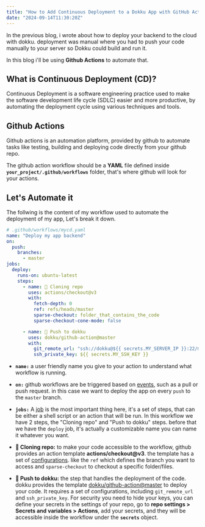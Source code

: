 ```yaml
---
title: "How to Add Continuous Deployment to a Dokku App with GitHub Actions"
date: "2024-09-14T11:30:20Z"
---
```


In the previous blog, i wrote about how to deploy your backend to the cloud with dokku. deployment was manual where you had to push your code manually to your server so Dokku could build and run it.

In this blog i'll be using **Github Actions** to automate that.

## What is Continuous Deployment (CD)?

Continuous Deployment is a software engineering practice used to make the software development life cycle (SDLC) easier and more productive, by automating the deployment cycle using various techniques and tools.

## Github Actions

Github actions is an automation platform, provided by github to automate tasks like testing, building and deploying code directly from your github repo.

The github action workflow should be a **YAML** file defined inside **`your_project/.github/workflows`** folder, that's where github will look for your actions.

## Let's Automate it

The follwing is the content of my workflow used to automate the deployment of my app, Let's break it down.

```yaml
# .github/workflows/mycd.yaml
name: "Deploy my app backend"
on:
  push:
    branches:
      - master
jobs:
  deploy:
    runs-on: ubuntu-latest
    steps:
      - name: 📌 Cloning repo
        uses: actions/checkout@v3
        with:
          fetch-depth: 0
          ref: refs/heads/master
          sparse-checkout: folder_that_contains_the_code
          sparse-checkout-cone-mode: false

      - name: 🚚 Push to dokku
        uses: dokku/github-action@master
        with:
          git_remote_url: "ssh://dokku@${{ secrets.MY_SERVER_IP }}:22/my_app_name"
          ssh_private_key: ${{ secrets.MY_SSH_KEY }}
```


- **`name:`** a user friendly name you give to your action to understand what workflow is running.

- **`on:`** github workflows are be triggered based on [events](https://docs.github.com/en/actions/about-github-actions/understanding-github-actions#events), such as a pull or push request. in this case we want to deploy the app on every `push` to the `master` branch.

- **`jobs:`** A [job](https://docs.github.com/en/actions/about-github-actions/understanding-github-actions#jobs) is the most important thing here, it's a set of steps, that can be either a shell script or an action that will be run. In this workflow we have 2 steps, the "Cloning repo" and "Push to dokku" steps. before that we have the `deploy` job, it's actually a customizable name you can name it whatever you want.

- **📌 Cloning repo:** to make your code accessible to the workflow, github provides an action template **actions/checkout@v3**. the template has a set of [configurations](https://github.com/actions/checkout?tab=readme-ov-file#usage). like the `ref` which defines the branch you want to access and `sparse-checkout` to checkout a specific folder/files.

- **🚚 Push to dokku:** the step that handles the deployment of the code. dokku provides the template [dokku/github-action@master](https://github.com/dokku/github-action) to deploy your code. It requires a set of configurations, including `git_remote_url` and `ssh_private_key`.
For security you need to hide your keys, you can define your secrets in the settings of your repo, go to **repo settings > Secrets and variables > Actions**, add your secrets, and they will be accessible inside the workflow under the **`secrets`** object.
